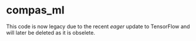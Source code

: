 # compas_ml
This code is now legacy due to the recent *eager* update to TensorFlow and will later be deleted as it is obselete. 
